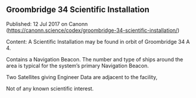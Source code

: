 ## Groombridge 34 Scientific Installation

Published: 12 Jul 2017 on Canonn (https://canonn.science/codex/groombridge-34-scientific-installation/)

Content: A Scientific Installation may be found in orbit of Groombridge 34 A 4.

Contains a Navigation Beacon. The number and type of ships around the area is typical for the system’s primary Navigation Beacon.

Two Satellites giving Engineer Data are adjacent to the facility,

Not of any known scientific interest.